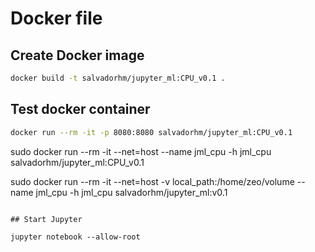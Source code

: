 # Docker file


## Create Docker image
```bash
docker build -t salvadorhm/jupyter_ml:CPU_v0.1 .
```

## Test docker container
```bash
docker run --rm -it -p 8080:8080 salvadorhm/jupyter_ml:CPU_v0.1
```
sudo docker run --rm -it --net=host --name jml_cpu -h jml_cpu salvadorhm/jupyter_ml:CPU_v0.1

sudo docker run --rm -it --net=host -v local_path:/home/zeo/volume --name jml_cpu -h jml_cpu salvadorhm/jupyter_ml:v0.1
```

## Start Jupyter

jupyter notebook --allow-root
